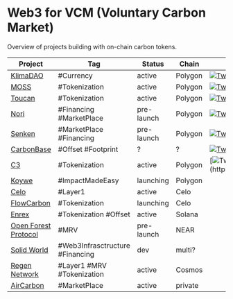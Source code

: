# Web3 for VCM (Voluntary Carbon Market)

Overview of projects building with on-chain carbon tokens.

|                           Project                           |               Tag               |   Status   |  Chain  |                                                            Twitter                                                            |
| ----------------------------------------------------------- | ------------------------------- | ---------- | ------- | ----------------------------------------------------------------------------------------------------------------------------- |
| [KlimaDAO](https://www.klimadao.finance/)                   | #Currency                       | active     | Polygon | [![Twitter Follow](https://img.shields.io/twitter/follow/KlimaDAO?label=KlimaDAO)](https://twitter.com/KlimaDAO)              |
| [MOSS](https://www.moss.earth/)                             | #Tokenization                   | active     | Polygon | [![Twitter Follow](https://img.shields.io/twitter/follow/moss_earth?label=moss_earth)](https://twitter.com/moss_earth)        |
| [Toucan](https://toucan.earth/)                             | #Tokenization                   | active     | Polygon | [![Twitter Follow](https://img.shields.io/twitter/follow/ToucanProtocol?label=ToucanProtocol)](https://twitter.com/Senken_io) |
| [Nori](https://nori.com/)                                   | #Financing #MarketPlace         | pre-launch | Polygon | [![Twitter Follow](https://img.shields.io/twitter/follow/Nori?label=Nori)](https://twitter.com/Nori)                          |
| [Senken](https://senken.io)                                 | #MarketPlace #Financing         | pre-launch | Polygon | [![Twitter Follow](https://img.shields.io/twitter/follow/Senken_io?label=Senken_io)](https://twitter.com/Senken_io)           |
| [CarbonBase](https://www.carbonbase.co/)                    | #Offset #Footprint              | ?          | ?       | [![Twitter Follow](https://img.shields.io/twitter/follow/carbonbaseco?label=carbonbaseco)](https://twitter.com/carbonbaseco)  |
| [C3](https://www.c3.app/)                                   | #Tokenization                   | active     | Polygon | [![Twitter Follow](https://img.shields.io/twitter/follow/c3_app_?label=c3_app_)](https://twitter.com/c3_app_)                 |
| [Koywe](https://www.koywe.eco/)                             | #ImpactMadeEasy                 | launching  | Polygon |                                                                                                                               |
| [Celo](https://celo.org/)                                   | #Layer1                         | active     | Celo    |                                                                                                                               |
| [FlowCarbon](https://www.flowcarbon.com/)                   | #Tokenization                   | launching  | Celo    |                                                                                                                               |
| [Enrex](https://enrex.io/)                                  | #Tokenization #Offset           | active     | Solana  |                                                                                                                               |
| [Open Forest Protocol](https://www.openforestprotocol.org/) | #MRV                            | pre-launch | NEAR    |                                                                                                                               |
| [Solid World](solid.world)                                  | #Web3Infrasctructure #Financing | dev        | multi?  |                                                                                                                               |
| [Regen Network](https://www.regen.network/)                 | #Layer1 #MRV #Tokenization      | active     | Cosmos  |                                                                                                                               |
| [AirCarbon](https://www.aircarbon.co/)                      | #MarketPlace                    | active     | private |                                                                                                                               |